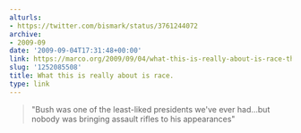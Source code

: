 ```yaml
---
alturls:
- https://twitter.com/bismark/status/3761244072
archive:
- 2009-09
date: '2009-09-04T17:31:48+00:00'
link: https://marco.org/2009/09/04/what-this-is-really-about-is-race-thats-all
slug: '1252085508'
title: What this is really about is race.
type: link
---
```


> "Bush was one of the least-liked presidents we've ever had...but nobody
> was bringing assault rifles to his appearances" 

